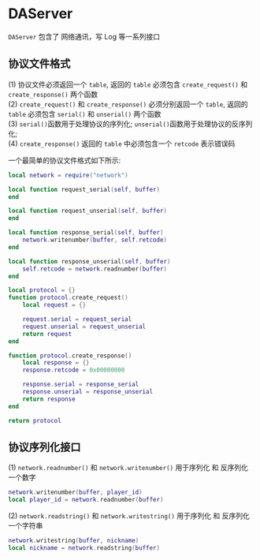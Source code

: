 # DAServer     
`DAServer` 包含了 网络通讯，写 Log 等一系列接口    

## 协议文件格式
(1) 协议文件必须返回一个 `table`, 返回的 `table` 必须包含 `create_request()` 和 `create_response()` 两个函数       
(2) `create_request()` 和 `create_response()` 必须分别返回一个 `table`, 返回的 `table` 必须包含 `serial()` 和 `unserial()` 两个函数       
(3) `serial()`函数用于处理协议的序列化; `unserial()`函数用于处理协议的反序列化;       
(4) `create_response()` 返回的 `table` 中必须包含一个 `retcode` 表示错误码     

一个最简单的协议文件格式如下所示:     
```lua
local network = require("network")

local function request_serial(self, buffer)
end

local function request_unserial(self, buffer)
end

local function response_serial(self, buffer)
	network.writenumber(buffer, self.retcode)
end

local function response_unserial(self, buffer)
	self.retcode = network.readnumber(buffer)
end

local protocol = {}
function protocol.create_request()
	local request = {}

	request.serial = request_serial
	request.unserial = request_unserial
	return request
end

function protocol.create_response()
	local response = {}
	response.retcode = 0x00000000

	response.serial = response_serial
	response.unserial = response_unserial
	return response
end

return protocol
```

## 协议序列化接口     
(1) `network.readnumber()` 和 `network.writenumber()` 用于序列化 和 反序列化 一个数字       
```lua
network.writenumber(buffer, player_id)
local player_id = network.readnumber(buffer)
```

(2) `network.readstring()` 和 `network.writestring()` 用于序列化 和 反序列化 一个字符串     
```lua
network.writestring(buffer, nickname)
local nickname = network.readstring(buffer)
```

